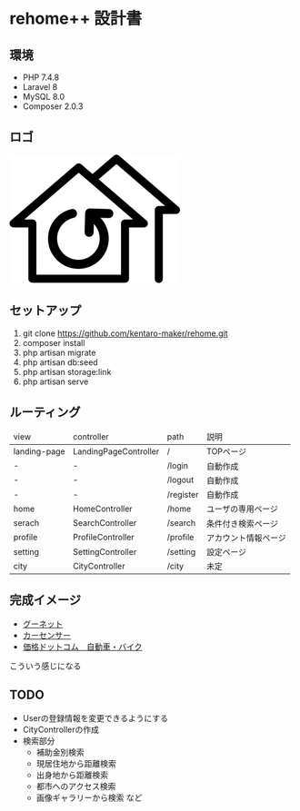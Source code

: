 # rehome++ 設計書

## 環境
* PHP 7.4.8
* Laravel 8
* MySQL 8.0
* Composer 2.0.3

## ロゴ
![rehome Logo](document-image/rehome_logo_w300.png)

## セットアップ
1. git clone https://github.com/kentaro-maker/rehome.git
2. composer install
3. php artisan migrate
4. php artisan db:seed
5. php artisan storage:link
6. php artisan serve

## ルーティング
<table>
    <thead>
        <tr>
            <td>view</td>
            <td>controller</td>
            <td>path</td>
            <td>説明</td>
        </tr>
    </thead>
    <tbody>
        <tr>
            <td>landing-page</td>
            <td>LandingPageController</td>
            <td>/</td>
            <td>TOPページ</td>
        </tr>
        <tr>
            <td>-</td>
            <td>-</td>
            <td>/login</td>
            <td>自動作成</td>
        </tr>
        <tr>
            <td>-</td>
            <td>-</td>
            <td>/logout</td>
            <td>自動作成</td>
        </tr>
        <tr>
            <td>-</td>
            <td>-</td>
            <td>/register</td>
            <td>自動作成</td>
        </tr>
        <tr>
            <td>home</td>
            <td>HomeController</td>
            <td>/home</td>
            <td>ユーザの専用ページ</td>
        </tr>
        <tr>
            <td>serach</td>
            <td>SearchController</td>
            <td>/search</td>
            <td>条件付き検索ページ</td>
        </tr>
        <tr>
            <td>profile</td>
            <td>ProfileController</td>
            <td>/profile</td>
            <td>アカウント情報ページ</td>
        </tr>
        <tr>
            <td>setting</td>
            <td>SettingController</td>
            <td>/setting</td>
            <td>設定ページ</td>
        </tr>
        <tr>
            <td>city</td>
            <td>CityController</td>
            <td>/city</td>
            <td>未定</td>
        </tr>
    </tbody>
</table>

## 完成イメージ
* [グーネット](https://www.goo-net.com/)
* [カーセンサー](https://www.carsensor.net/)
* [価格ドットコム　自動車・バイク](https://kakaku.com/kuruma/used/)

こういう感じになる

## TODO
* Userの登録情報を変更できるようにする
* CityControllerの作成
* 検索部分 
    * 補助金別検索
    * 現居住地から距離検索
    * 出身地から距離検索
    * 都市へのアクセス検索
    * 画像ギャラリーから検索
    など
